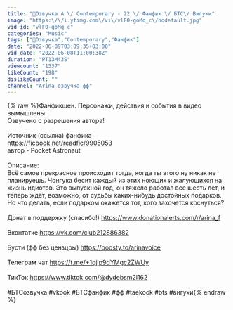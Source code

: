 ```yaml
---
title: "💜Озвучка A \/ Contemporary - 22 \/ Фанфик \/ БТС\/ Вигуки"
image: "https:\/\/i.ytimg.com\/vi\/vlF0-goMq_c\/hqdefault.jpg"
vid_id: "vlF0-goMq_c"
categories: "Music"
tags: ["💜Озвучка","Contemporary","Фанфик"]
date: "2022-06-09T03:09:35+03:00"
vid_date: "2022-06-08T11:00:38Z"
duration: "PT13M43S"
viewcount: "1337"
likeCount: "198"
dislikeCount: ""
channel: "Arina озвучка фф"
---
```

{% raw %}Фанфикшен. Персонажи, действия и события  в  видео вымышлены. <br />Озвучено с разрешения автора!<br /><br />Источник (ссылка) фанфика <br /><a rel="nofollow" target="blank" href="https://ficbook.net/readfic/9905053">https://ficbook.net/readfic/9905053</a><br />автор -  Pocket Astronaut<br /><br />Описание:<br />Всё самое прекрасное происходит тогда, когда ты этого ну никак не планируешь. Чонгука бесит каждый из этих ноющих и жалующихся на жизнь идиотов. Это выпускной год, он тяжело работал все шесть лет, и теперь ждёт, возможно, от судьбы каких-нибудь достойных подарков. Но что делать, если подарком окажется тот, кого захочется коснуться?<br /><br />Донат в поддержку (спасибо!) <a rel="nofollow" target="blank" href="https://www.donationalerts.com/r/arina_f">https://www.donationalerts.com/r/arina_f</a><br /><br />Вконтатке <a rel="nofollow" target="blank" href="https://vk.com/club212886382">https://vk.com/club212886382</a><br /><br />Бусти (фф без цензцры) <a rel="nofollow" target="blank" href="https://boosty.to/arinavoice">https://boosty.to/arinavoice</a><br /><br />Телеграм чат <a rel="nofollow" target="blank" href="https://t.me/+1qjlp9dYMgc2ZWUy">https://t.me/+1qjlp9dYMgc2ZWUy</a><br /><br />ТикТок <a rel="nofollow" target="blank" href="https://www.tiktok.com/@dydebsm2l162">https://www.tiktok.com/@dydebsm2l162</a><br /><br />#БТСозвучка #vkook #БТСфанфик #фф #taekook #bts #вигуки{% endraw %}
